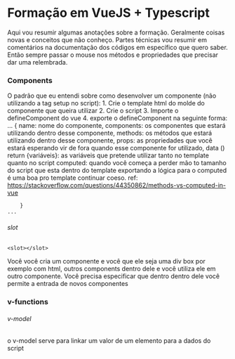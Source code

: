 # Formação em VueJS + Typescript

Aqui vou resumir algumas anotações sobre a formação.
Geralmente coisas novas e conceitos que não conheço.
Partes técnicas vou resumir em comentários na documentação dos códigos em específico que quero saber.
Então sempre passar o mouse nos métodos e propriedades que precisar dar uma relembrada.

### Components

O padrão que eu entendi sobre como desenvolver um componente (não utilizando a tag setup no script):
    1. Crie o template html do molde do componente que queira utilizar 
    2. Crie o script
    3. Importe o defineComponent do vue
    4. exporte o defineComponent na seguinte forma: 
    ...
        {
            name: nome do componente,
            components: os componentes que estará utilizando dentro desse componente,
            methods: os métodos que estará utilizando dentro desse componente,
            props: as propriedades que você estará esperando vir de fora quando esse componente for utilizado,
            data () return {variáveis}: as variáveis que pretende utilizar tanto no template quanto no script
            computed: quando você começa a perder mão to tamanho do script que esta dentro do template exportando a lógica
            para o computed é uma boa pro template continuar coeso. ref: https://stackoverflow.com/questions/44350862/methods-vs-computed-in-vue

        }
    ...

###### slot

    <slot></slot>

Você você cria um componente e você que ele seja uma div box por exemplo com html, outros components dentro dele e você utiliza ele em outro componente. 
Você precisa especificar que dentro dentro dele você permite a entrada de novos componentes

### v-functions
###### v-model

o v-model serve para linkar um valor de um elemento para a dados do script
